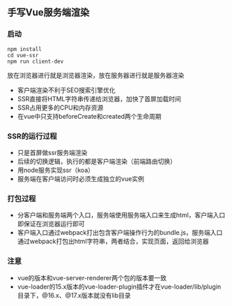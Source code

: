## 手写Vue服务端渲染
### 启动
```
npm install
cd vue-ssr
npm run client-dev
```
放在浏览器进行就是浏览器渲染，放在服务器进行就是服务器渲染
+ 客户端渲染不利于SEO搜索引擎优化
+ SSR直接将HTML字符串传递给浏览器，加快了首屏加载时间
+ SSR占用更多的CPU和内存资源
+ 在vue中只支持beforeCreate和created两个生命周期
### SSR的运行过程
- 只是首屏做ssr服务端渲染
- 后续的切换逻辑，执行的都是客户端渲染（前端路由切换）
- 用node服务实现ssr（koa）
- 服务端在客户端访问时必须生成独立的vue实例
### 打包过程
- 分客户端和服务端两个入口，服务端使用服务端入口来生成html，客户端入口即保证在浏览器运行即可
- 客户端入口通过webpack打出包含客户端操作行为的bundle.js，服务端入口通过webpack打包出html字符串，两者结合，实现页面，返回给浏览器

### 注意
- vue的版本和vue-server-renderer两个包的版本要一致
- vue-loader的15.x版本的vue-loader-plugin插件才在vue-loader/lib/plugin目录下，@16.x、@17.x版本就没有lib目录
